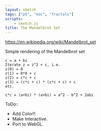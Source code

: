 ```yaml
---
layout: sketch
tags: ["p5", "noc", "fractals"]
scripts: 
    - sketch.js
title: The Mandelbrot Set
---
```


<https://en.wikipedia.org/wiki/Mandelbrot_set>   

Simple rendering of the Mandelbrot set   
```
c = a + bi
Iterate z = z^2 + c, i.e.
z(0) = 0
z(1) = 0*0 + c
z(2) = c*c + c
z(3) = (c*c + c) * (c*c + c) + c
etc.

c*c = (a+bi) * (a+bi) = a^2 - b^2 + 2abi
```

ToDo::   

* Add Color!!
* Make Interactive.
* Port to WebGL.